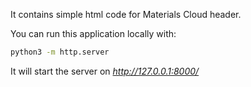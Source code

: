 It contains simple html code for Materials Cloud header.

You can run this application locally with:
```bash
python3 -m http.server
```

It will start the server on _http://127.0.0.1:8000/_
